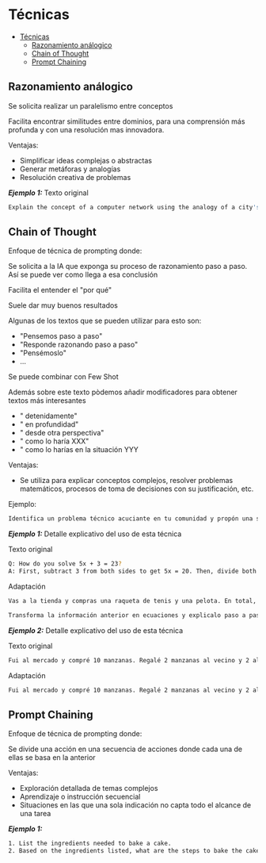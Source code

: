# Técnicas

- [Técnicas](#técnicas)
  - [Razonamiento análogico](#razonamiento-análogico)
  - [Chain of Thought](#chain-of-thought)
  - [Prompt Chaining](#prompt-chaining)





## Razonamiento análogico

Se solicita realizar un paralelismo entre conceptos

Facilita encontrar similitudes entre dominios, para una comprensión más profunda y con una resolución mas innovadora.

Ventajas:

* Simplificar ideas complejas o abstractas
* Generar metáforas y analogías
* Resolución creativa de problemas

***Ejemplo 1:*** Texto original

```bash
Explain the concept of a computer network using the analogy of a city's transportation system.
```





## Chain of Thought

Enfoque de técnica de prompting donde:

Se solicita a la IA que exponga su proceso de razonamiento paso a paso. Así se puede ver como llega a esa conclusión

Facilita el entender el "por qué"

Suele dar muy buenos resultados

Algunas de los textos que se pueden utilizar para esto son:

* "Pensemos paso a paso"
* "Responde razonando paso a paso"
* "Pensémoslo"
* ...

Se puede combinar con Few Shot

Además sobre este texto pòdemos añadir modificadores para obtener textos más interesantes

* "<texto CoT> detenidamente"
* "<texto CoT> en profundidad"
* "<texto CoT> desde otra perspectiva"
* "<texto CoT> como lo haría XXX"
* "<texto CoT> como lo harías en la situación YYY


Ventajas:

* Se utiliza para explicar conceptos complejos, resolver problemas matemáticos, procesos de toma de decisiones con su justificación, etc.

Ejemplo:

```bash
Identifica un problema técnico acuciante en tu comunidad y propón una solución global para mitigar su impacto
```




***Ejemplo 1:*** Detalle explicativo del uso de esta técnica

Texto original

```bash
Q: How do you solve 5x + 3 = 23?
A: First, subtract 3 from both sides to get 5x = 20. Then, divide both sides by 5 to find x = 4.
```

Adaptación

```bash
Vas a la tienda y compras una raqueta de tenis y una pelota. En total, todo cuesta 65 euro. la raqueta cuesta 60 euros más que la pelota

Transforma la información anterior en ecuaciones y explicalo paso a paso
```

***Ejemplo 2:*** Detalle explicativo del uso de esta técnica

Texto original

```bash
Fui al mercado y compré 10 manzanas. Regalé 2 manzanas al vecino y 2 al reparador. Luego fui y compré 5 manzanas más y me comí 1. ¿Cuántas manzanas me quedan?
```

Adaptación

```bash
Fui al mercado y compré 10 manzanas. Regalé 2 manzanas al vecino y 2 al reparador. Luego fui y compré 5 manzanas más y me comí 1. ¿Cuántas manzanas me quedan? Pensemos paso a paso.
```





## Prompt Chaining

Enfoque de técnica de prompting donde:

Se divide una acción en una secuencia de acciones donde cada una de ellas se basa en la anterior

Ventajas:

* Exploración detallada de temas complejos
* Aprendizaje o instrucción secuencial
* Situaciones en las que una sola indicación no capta todo el alcance de una tarea

***Ejemplo 1:***

```bash
1. List the ingredients needed to bake a cake.
2. Based on the ingredients listed, what are the steps to bake the cake?
```
